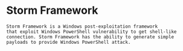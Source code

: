 # Storm Framework

    Storm Framework is a Windows post-exploitation framework 
    that exploit Windows PowerShell vulnerability to get shell-like 
    connection. Storm Framework has the ability to generate simple 
    payloads to provide Windows PowerShell attack. 
